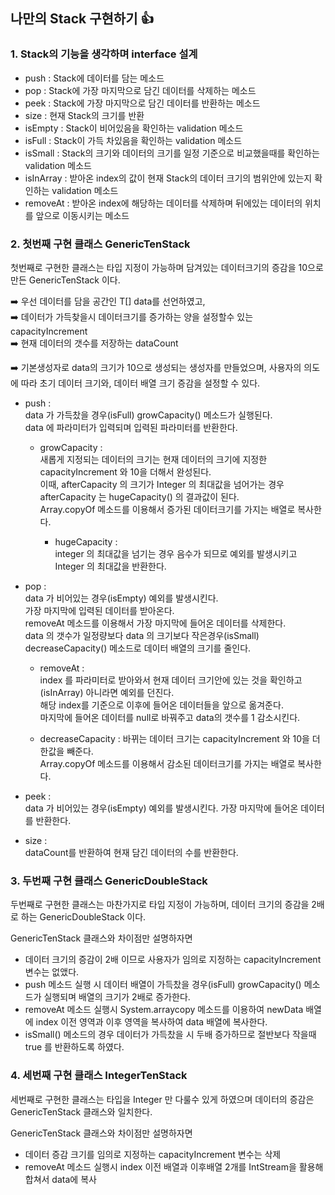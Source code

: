 나만의 Stack 구현하기 :+1: 
--

### 1. Stack의 기능을 생각하며 interface 설계

* push : Stack에 데이터를 담는 메소드
* pop : Stack에 가장 마지막으로 담긴 데이터를 삭제하는 메소드
* peek : Stack에 가장 마지막으로 담긴 데이터를 반환하는 메소드
* size : 현재 Stack의 크기를 반환
* isEmpty : Stack이 비어있음을 확인하는 validation 메소드
* isFull : Stack이 가득 차있음을 확인하는 validation 메소드
* isSmall : Stack의 크기와 데이터의 크기를 일정 기준으로 비교했을때를 확인하는 validation 메소드
* isInArray : 받아온 index의 값이 현재 Stack의 데이터 크기의 범위안에 있는지 확인하는 validation 메소드
* removeAt : 받아온 index에 해당하는 데이터를 삭제하며 뒤에있는 데이터의 위치를 앞으로 이동시키는 메소드


 ### 2. 첫번째 구현 클래스 GenericTenStack
 
 첫번째로 구현한 클래스는 타입 지정이 가능하며 담겨있는 데이터크기의 증감을 10으로 만든 GenericTenStack 이다.
 
 :arrow_right: 우선 데이터를 담을 공간인 T[] data를 선언하였고,   
 :arrow_right: 데이터가 가득찾을시 데이터크기를 증가하는 양을 설정할수 있는 capacityIncrement  
:arrow_right:  현재 데이터의 갯수를 저장하는 dataCount
 
 :arrow_right: 기본생성자로 data의 크기가 10으로 생성되는 생성자를 만들었으며, 사용자의 의도에 따라 초기 데이터 크기와, 데이터 배열 크기 증감을 설정할 수 있다.
 
 * push :    
 data 가 가득찼을 경우(isFull) growCapacity() 메소드가 실행된다.  
 data 에 파라미터가 입력되며 입력된 파라미터를 반환한다.  
    * growCapacity :  
    새롭게 지정되는 데이터의 크기는 현재 데이터의 크기에 지정한 capacityIncrement 와 10을 더해서 완성된다.  
    이때, afterCapacity 의 크기가 Integer 의 최대값을 넘어가는 경우 afterCapacity 는 hugeCapacity() 의 결과값이 된다.   
    Array.copyOf 메소드를 이용해서 증가된 데이터크기를 가지는 배열로 복사한다.    
    
        * hugeCapacity :  
        integer 의 최대값을 넘기는 경우 음수가 되므로 예외를 발생시키고 Integer 의 최대값을 반환한다.
 
 * pop :  
 data 가 비어있는 경우(isEmpty) 예외를 발생시킨다.  
 가장 마지막에 입력된 데이터를 받아온다.  
 removeAt 메소드를 이용해서 가장 마지막에 들어온 데이터를 삭제한다.  
 data 의 갯수가 일정량보다 data 의 크기보다 작은경우(isSmall) decreaseCapacity() 메소드로 데이터 배열의 크기를 줄인다.  
    * removeAt :   
    index 를 파라미터로 받아와서 현재 데이터 크기안에 있는 것을 확인하고(isInArray) 아니라면 예외를 던진다.  
    해당 index를 기준으로 이후에 들어온 데이터들을 앞으로 옮겨준다.  
    마지막에 들어온 데이터를 null로 바꿔주고 data의 갯수를 1 감소시킨다.  
    
    * decreaseCapacity : 
    바뀌는 데이터 크기는 capacityIncrement 와 10을 더한값을 빼준다.  
    Array.copyOf 메소드를 이용해서 감소된 데이터크기를 가지는 배열로 복사한다. 
    
 * peek :  
 data 가 비어있는 경우(isEmpty) 예외를 발생시킨다.
 가장 마지막에 들어온 데이터를 반환한다.
 
 * size :   
 dataCount를 반환하여 현재 담긴 데이터의 수를 반환한다.
 
  ### 3. 두번째 구현 클래스 GenericDoubleStack
  
  두번째로 구현한 클래스는 마찬가지로 타입 지정이 가능하며, 데이터 크기의 증감을 2배로 하는 GenericDoubleStack 이다.  
  
  GenericTenStack 클래스와 차이점만 설명하자면  
  
  * 데이터 크기의 증감이 2배 이므로 사용자가 임의로 지정하는 capacityIncrement 변수는 없앴다.
  * push 메소드 실행 시 데이터 배열이 가득찼을 경우(isFull) growCapacity() 메소드가 실행되며 배열의 크기가 2배로 증가한다.  
  * removeAt 메소드 실행시  System.arraycopy 메소드를 이용하여 newData 배열에 index 이전 영역과 이후 영역을 복사하여 data 배열에 복사한다.
  * isSmall() 메소드의 경우 데이터가 가득찼을 시 두배 증가하므로 절반보다 작을때 true 를 반환하도록 하였다.
  
  
  ### 4. 세번째 구현 클래스 IntegerTenStack
  
  세번째로 구현한 클래스는 타입을 Integer 만 다룰수 있게 하였으며 데이터의 증감은 GenericTenStack 클래스와 일치한다.
  
  GenericTenStack 클래스와 차이점만 설명하자면
  
  * 데이터 증감 크기를 임의로 지정하는 capacityIncrement 변수는 삭제
  * removeAt 메소드 실행시 index 이전 배열과 이후배열 2개를 IntStream을 활용해 합쳐서 data에 복사
   
